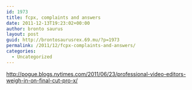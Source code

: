 ```yaml
---
id: 1973
title: fcpx, complaints and answers
date: 2011-12-13T19:23:02+00:00
author: bronto saurus
layout: post
guid: http://brontosaurusrex.69.mu/?p=1973
permalink: /2011/12/fcpx-complaints-and-answers/
categories:
  - Uncategorized
---
```

<http://pogue.blogs.nytimes.com/2011/06/23/professional-video-editors-weigh-in-on-final-cut-pro-x/>
